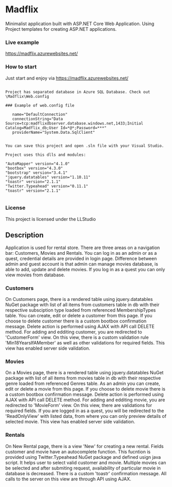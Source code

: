 # Madflix

Minimalist application built with ASP.NET Core Web Application. Using Project templates for creating ASP.NET applications.

### Live example

https://madflix.azurewebsites.net/

### How to start

Just start and enjoy via https://madflix.azurewebsites.net/

```

Project has separated database in Azure SQL Database. Check out \Madflix\Web.config

### Example of web.config file

   name="DefaultConnection" 
   connectionString="Data Source=tcp:madflixdbserver.database.windows.net,1433;Initial Catalog=Madflix_db;User Id=*@*;Password=***" 
   providerName="System.Data.SqlClient" 


You can save this project and open .sln file with your Visual Studio.

Project uses this dlls and modules:

"AutoMapper" version="4.1.0"
"bootbox" version="4.3.0"
"bootstrap" version="3.4.1"
"jquery.datatables" version="1.10.11"
"toastr" version="2.1.1"
"Twitter.Typeahead" version="0.11.1"
"toastr" version="2.1.1"


```
### License

This project is licensed under the LLStudio


## Description
Application is used for rental store. There are three areas on a navigation bar: Customers, Movies and Rentals. You can log in as an admin or as a quest, credential details are provided in login page. Difference between admin and guest account is that admin can manage movies database, is able to add, update and delete movies. If you log in as a quest you can only view movies from database.

### Customers
On Customers page, there is a rendered table using jquery.datatables NuGet package with list of all items from customers table in db with their respective subsciption type loaded from referenced MembershipTypes table. You can create, edit or delete a customer from this page. If you choose to delete customer there is a custom bootbox confirmation message. Delete action is performed using AJAX with API call DELETE method. For adding and edditing customer, you are redirected to 'CustomerForm' view. On this view, there is a custom validation rule 'Min18YearsIfAMember' as well as other validations for required fields. This view has enabled server side validation.
 

### Movies
On a Movies page, there is a rendered table using jquery.datatables NuGet package with list of all items from movies table in db with their respective genre loaded from referenced Genres table. As an admin you can create, edit or delete a movie from this page. If you choose to delete movie there is a custom bootbox confirmation message. Delete action is performed using AJAX with API call DELETE method. For adding and edditing movie, you are redirected to 'MovieForm' view. On this view, there are validations for required fields. If you are logged in as a quest, you will be redirected to the 'ReadOnlyView' with listed data, from where you can only preview details of selected movie. This view has enabled server side validation.

   
### Rentals
On New Rental page, there is a view 'New' for creating a new rental. Fields customer and movie have an autocomplete function. This fucntion is provided using Twitter.Typeahead NuGet package and defined usign java script. It helps user to select valid customer and movie. Multiple movies can be selected and after submiting request, availability of particular movie in database is decreased. There is a custom 'toastr' confirmation message. All calls to the server on this view are through API using AJAX.

